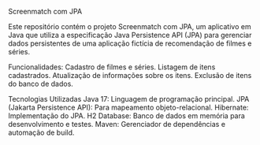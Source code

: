 Screenmatch com JPA

Este repositório contém o projeto Screenmatch com JPA, um aplicativo em Java que utiliza a especificação Java Persistence API (JPA) para gerenciar dados persistentes de uma aplicação fictícia de recomendação de filmes e séries.

Funcionalidades:
  Cadastro de filmes e séries.
  Listagem de itens cadastrados.
  Atualização de informações sobre os itens.
  Exclusão de itens do banco de dados.

Tecnologias Utilizadas
  Java 17: Linguagem de programação principal.
  JPA (Jakarta Persistence API): Para mapeamento objeto-relacional.
  Hibernate: Implementação do JPA.
  H2 Database: Banco de dados em memória para desenvolvimento e testes.
  Maven: Gerenciador de dependências e automação de build.
